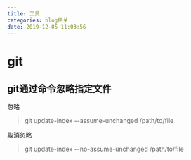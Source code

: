 ```yaml
---
title: 工具
categories: blog相关
date: 2019-12-05 11:03:56
---
```

# git

## git通过命令忽略指定文件

忽略
> git update-index --assume-unchanged /path/to/file

取消忽略
> git update-index --no-assume-unchanged /path/to/file